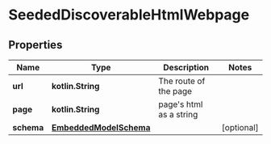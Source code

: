 
# SeededDiscoverableHtmlWebpage

## Properties
Name | Type | Description | Notes
------------ | ------------- | ------------- | -------------
**url** | **kotlin.String** | The route of the page  | 
**page** | **kotlin.String** | page&#39;s html as a string | 
**schema** | [**EmbeddedModelSchema**](EmbeddedModelSchema.md) |  |  [optional]



